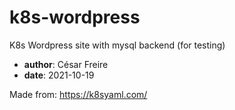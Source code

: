 # k8s-wordpress
K8s Wordpress site with mysql backend (for testing)

* __author__: César Freire
* __date__: 2021-10-19


Made from: https://k8syaml.com/
